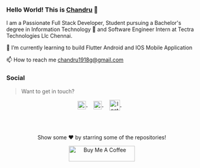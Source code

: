 <!--
**chandru19g/chandru19g** is a ✨ _special_ ✨ repository because its `README.md` (this file) appears on your GitHub profile.

Here are some ideas to get you started:

- 🔭 I’m currently working on ...
- 🌱 I’m currently learning ...
- 👯 I’m looking to collaborate on ...
- 🤔 I’m looking for help with ...
- 💬 Ask me about ...
- 📫 How to reach me: ...
- 😄 Pronouns: ...
- ⚡ Fun fact: ...
-->
### Hello World! This is [Chandru](https://chandruportfolio.netlify.app/) 👋 



I am a Passionate  Full Stack Developer, Student pursuing a Bachelor's degree in Information Technology 🎒 and Software Engineer Intern at Tectra Technologies Llc Chennai.

🔭 I’m currently learning to build Flutter Android and IOS Mobile Application

<!-- 🌱 I’m currently learning and working on Woo-Commerce Integeration -->

📫 How to reach me chandru1918g@gmail.com

### Social

> Want to get in touch?

<p align="center">
  <a href="https://www.linkedin.com/in/chandru-g-156a831b1/">
  <img align="center" alt="Linkdein" width="22px" src="https://cdn.jsdelivr.net/npm/simple-icons@v3/icons/linkedin.svg" />
</a>&nbsp;&nbsp;&nbsp;

<a href="https://github.com/chandru19g">
  <img align="center" alt="Instagram" width="22px" src="https://cdn.jsdelivr.net/npm/simple-icons@v3/icons/github.svg" />
</a> &nbsp;&nbsp;&nbsp;
  
 <a href="https://www.buymeacoffee.com/chandru19g">
  <img align="center" alt="Instagram" width="28px" src="https://cdn.jsdelivr.net/npm/simple-icons@3.13.0/icons/buymeacoffee.svg" />
</a> &nbsp;&nbsp;&nbsp;
 
</p>

<br>
</br>

<p align="center">Show some ❤️ by starring some of the repositories!</p>
<p align="center">
<a href="https://www.buymeacoffee.com/chandru19g" target="_blank">
    <img src="https://cdn.buymeacoffee.com/buttons/default-orange.png" alt="Buy Me A Coffee" height="41" width="174">
</a>
</p>
